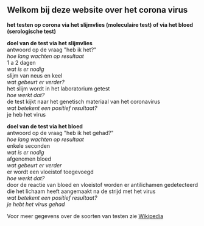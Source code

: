 ## Welkom bij deze website over het corona virus

**het testen op corona via het slijmvlies (moleculaire test)  of via het bloed (serologische test)**

**doel van de test via het slijmvlies**  
antwoord op de vraag "heb ik het?"  
*hoe lang wachten op resultaat*  
1 a 2 dagen  
*wat is er nodig*  
slijm van neus en keel  
*wat gebeurt er verder?*  
het slijm wordt in het laboratorium getest  
*hoe werkt dat?*  
de test kijkt naar het genetisch materiaal van het coronavirus  
*wat betekent een positief resultaat?*  
je heb het virus  

**doel van de test via het bloed**  
antwoord op de vraag "heb ik het gehad?"  
*hoe lang wachten op resultaat*  
enkele seconden  
*wat is er nodig*  
afgenomen bloed  
*wat gebeurt er verder*  
er wordt een vloeistof toegevoegd  
*hoe werkt dat?*  
door de reactie van bloed en vloeistof worden er antilichamen gedetecteerd die het lichaam heeft aangemaakt na de strijd met het virus  
*wat betekent een positief resultaat?*  
_je hebt het virus gehad_

Voor meer gegevens over de soorten van testen zie [Wikipedia](https://nl.wikipedia.org/wiki/COVID-19-diagnostiek)

